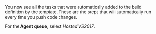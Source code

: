 You now see all the tasks that were automatically added to the build definition by the template. These are the steps that will automatically run every time you push code changes.

For the **Agent queue**, select _Hosted VS2017_.
